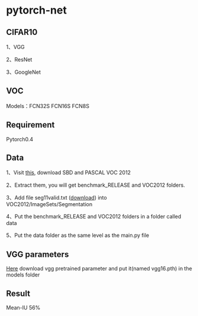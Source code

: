 # pytorch-net
## CIFAR10
1、VGG  

2、ResNet  

3、GoogleNet  


## VOC
Models：FCN32S FCN16S FCN8S

## Requirement
Pytorch0.4

## Data
1、Visit [this](https://github.com/shelhamer/fcn.berkeleyvision.org/tree/master/data/pascal), download SBD and PASCAL VOC 2012

2、Extract them, you will get benchmark_RELEASE and VOC2012 folders.

3、Add file seg11valid.txt ([download](https://github.com/shelhamer/fcn.berkeleyvision.org/blob/master/data/pascal/seg11valid.txt)) into VOC2012/ImageSets/Segmentation

4、Put the benchmark_RELEASE and VOC2012 folders in a folder called data

5、Put the data folder as the same level as the main.py file


## VGG parameters

[Here](https://download.pytorch.org/models/vgg16-397923af.pth) download vgg pretrained parameter and put it(named vgg16.pth) in the models folder


## Result

Mean-IU 56%
